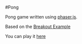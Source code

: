 #Pong

Pong game written using [phaser.js](https://github.com/photonstorm/phaser).

Based on the [Breakout Example](http://examples.phaser.io/_site/view_full.html?d=games&f=breakout.js&t=breakout)

You can play it [here](http://198.211.105.87/pong/)
